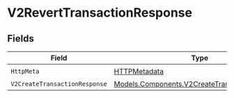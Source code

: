 # V2RevertTransactionResponse


## Fields

| Field                                                                                                   | Type                                                                                                    | Required                                                                                                | Description                                                                                             |
| ------------------------------------------------------------------------------------------------------- | ------------------------------------------------------------------------------------------------------- | ------------------------------------------------------------------------------------------------------- | ------------------------------------------------------------------------------------------------------- |
| `HttpMeta`                                                                                              | [HTTPMetadata](../../Models/Components/HTTPMetadata.md)                                                 | :heavy_check_mark:                                                                                      | N/A                                                                                                     |
| `V2CreateTransactionResponse`                                                                           | [Models.Components.V2CreateTransactionResponse](../../Models/Components/V2CreateTransactionResponse.md) | :heavy_minus_sign:                                                                                      | OK                                                                                                      |
